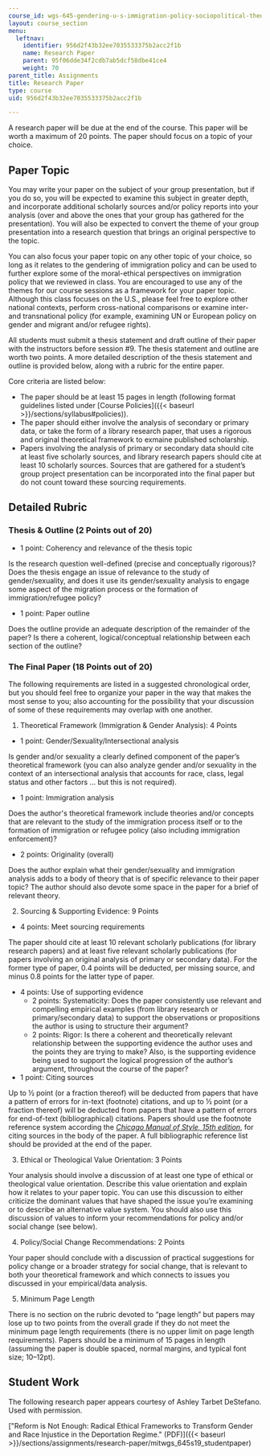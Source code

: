 ```yaml
---
course_id: wgs-645-gendering-u-s-immigration-policy-sociopolitical-theological-and-feminist-perspectives-spring-2019
layout: course_section
menu:
  leftnav:
    identifier: 956d2f43b32ee7035533375b2acc2f1b
    name: Research Paper
    parent: 95f06dde34f2cdb7ab5dcf58dbe41ce4
    weight: 70
parent_title: Assignments
title: Research Paper
type: course
uid: 956d2f43b32ee7035533375b2acc2f1b

---
```


A research paper will be due at the end of the course. This paper will be worth a maximum of 20 points. The paper should focus on a topic of your choice.

Paper Topic
-----------

You may write your paper on the subject of your group presentation, but if you do so, you will be expected to examine this subject in greater depth, and incorporate additional scholarly sources and/or policy reports into your analysis (over and above the ones that your group has gathered for the presentation). You will also be expected to convert the theme of your group presentation into a research question that brings an original perspective to the topic.

You can also focus your paper topic on any other topic of your choice, so long as it relates to the gendering of immigration policy and can be used to further explore some of the moral-ethical perspectives on immigration policy that we reviewed in class. You are encouraged to use any of the themes for our course sessions as a framework for your paper topic. Although this class focuses on the U.S., please feel free to explore other national contexts, perform cross-national comparisons or examine inter- and transnational policy (for example, examining UN or European policy on gender and migrant and/or refugee rights).

All students must submit a thesis statement and draft outline of their paper with the instructors before session #9. The thesis statement and outline are worth two points. A more detailed description of the thesis statement and outline is provided below, along with a rubric for the entire paper.

Core criteria are listed below:

*   The paper should be at least 15 pages in length (following format guidelines listed under [Course Policies]({{< baseurl >}}/sections/syllabus#policies)).
*   The paper should either involve the analysis of secondary or primary data, or take the form of a library research paper, that uses a rigorous and original theoretical framework to exmaine published scholarship.
*   Papers involving the analysis of primary or secondary data should cite at least five scholarly sources, and library research papers should cite at least 10 scholarly sources. Sources that are gathered for a student’s group project presentation can be incorporated into the final paper but do not count toward these sourcing requirements.

Detailed Rubric
---------------

### Thesis & Outline (2 Points out of 20)

*   1 point: Coherency and relevance of the thesis topic

Is the research question well-defined (precise and conceptually rigorous)? Does the thesis engage an issue of relevance to the study of gender/sexuality, and does it use its gender/sexuality analysis to engage some aspect of the migration process or the formation of immigration/refugee policy?

*   1 point: Paper outline

Does the outline provide an adequate description of the remainder of the paper? Is there a coherent, logical/conceptual relationship between each section of the outline?

### The Final Paper (18 Points out of 20) 

The following requirements are listed in a suggested chronological order, but you should feel free to organize your paper in the way that makes the most sense to you; also accounting for the possibility that your discussion of some of these requirements may overlap with one another.

1) Theoretical Framework (Immigration & Gender Analysis): 4 Points

*   1 point: Gender/Sexuality/Intersectional analysis

Is gender and/or sexuality a clearly defined component of the paper’s theoretical framework (you can also analyze gender and/or sexuality in the context of an intersectional analysis that accounts for race, class, legal status and other factors … but this is not required).

*   1 point: Immigration analysis

Does the author's theoretical framework include theories and/or concepts that are relevant to the study of the immigration process itself or to the formation of immigration or refugee policy (also including immigration enforcement)?

*   2 points: Originality (overall)

Does the author explain what their gender/sexuality and immigration analysis adds to a body of theory that is of specific relevance to their paper topic? The author should also devote some space in the paper for a brief of relevant theory.  

2) Sourcing & Supporting Evidence: 9 Points

*   4 points: Meet sourcing requirements

The paper should cite at least 10 relevant scholarly publications (for library research papers) and at least five relevant scholarly publications (for papers involving an original analysis of primary or secondary data). For the former type of paper, 0.4 points will be deducted, per missing source, and minus 0.8 points for the latter type of paper.

*   4 points: Use of supporting evidence
    *   2 points: Systematicity: Does the paper consistently use relevant and compelling empirical examples (from library research or primary/secondary data) to support the observations or propositions the author is using to structure their argument?
    *   2 points: Rigor: Is there a coherent and theoretically relevant relationship between the supporting evidence the author uses and the points they are trying to make? Also, is the supporting evidence being used to support the logical progression of the author’s argument, throughout the course of the paper?
*   1 point: Citing sources

Up to ½ point (or a fraction thereof) will be deducted from papers that have a pattern of errors for in-text (footnote) citations, and up to ½ point (or a fraction thereof) will be deducted from papers that have a pattern of errors for end-of-text (bibliographical) citations. Papers should use the footnote reference system according the _[Chicago Manual of Style, 15th edition](https://www.amazon.com/Chicago-Manual-Style-University-Press/dp/0226104036/ref=sr_1_1?keywords=chicago+manual+of+style+15th+edition&qid=1561054713&s=gateway&sr=8-1)_, for citing sources in the body of the paper. A full bibliographic reference list should be provided at the end of the paper. 

3) Ethical or Theological Value Orientation: 3 Points

Your analysis should involve a discussion of at least one type of ethical or theological value orientation. Describe this value orientation and explain how it relates to your paper topic. You can use this discussion to either criticize the dominant values that have shaped the issue you’re examining or to describe an alternative value system. You should also use this discussion of values to inform your recommendations for policy and/or social change (see below).

4) Policy/Social Change Recommendations: 2 Points

Your paper should conclude with a discussion of practical suggestions for policy change or a broader strategy for social change, that is relevant to both your theoretical framework and which connects to issues you discussed in your empirical/data analysis.

5) Minimum Page Length

There is no section on the rubric devoted to “page length” but papers may lose up to two points from the overall grade if they do not meet the minimum page length requirements (there is no upper limit on page length requirements). Papers should be a minimum of 15 pages in length (assuming the paper is double spaced, normal margins, and typical font size; 10–12pt).

Student Work
------------

The following research paper appears courtesy of Ashley Tarbet DeStefano. Used with permission. 

["Reform is Not Enough: Radical Ethical Frameworks to Transform Gender and Race Injustice in the Deportation Regime." (PDF)]({{< baseurl >}}/sections/assignments/research-paper/mitwgs_645s19_studentpaper)